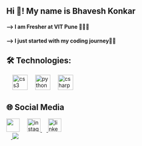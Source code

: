 <h2 align="left">Hi 👋! My name is Bhavesh Konkar </h2>
<h4>--> I am Fresher at VIT Pune 👨🏻‍🎓</h4>
<h4>--> I just started with my coding journey👨‍💻 </h4>

###



###


  

###
<h2>🛠️ Technologies:</h2>
<div align="left">
<img width="12" />
  <img src="https://cdn.jsdelivr.net/gh/devicons/devicon/icons/css3/css3-original.svg" height="40" alt="css3 logo"  />
  <img width="12" />
  <img src="https://cdn.jsdelivr.net/gh/devicons/devicon/icons/python/python-original.svg" height="40" alt="python logo"  />
  <img width="12" />
  <img src="https://cdn.jsdelivr.net/gh/devicons/devicon/icons/csharp/csharp-original.svg" height="40" alt="csharp logo"  />
</div>
  <img width="12" />
<p></p>
<h2>🌐 Social Media</h2>
<div align="left">
  <a href ="https://www.youtube.com/"><img src="https://www.svgrepo.com/show/13671/youtube.svg" height="35" alt=""  /></a> 
  <img width="12" />
   <a href ="https://www.instagram.com/"><img src="https://www.svgrepo.com/show/13639/instagram.svg" height="35" alt="instagram logo"  />
   <img width="12" />
   <a href ="https://www.linkedin.com/"><img src="https://www.svgrepo.com/show/75820/linkedin.svg" height="35" alt="linkedin logo"  />
</div>
<img width="12" />
<img align="centre" width:100% src="https://media1.tenor.com/m/1mwdqr51emcAAAAC/test-typing.gif"  />

###

<br clear="both">


###

